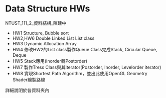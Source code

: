 # Data Structure HWs
NTUST_111_2_資料結構_陳建中
- HW1
  Structure, Bubble sort
- HW2,HW6 
  Double Linked List
  List class
- HW3
  Dynamic Allocation Array
- HW4
  修改HW2的List class製作Queue Class完成Stack, Circular Queue, Deque
- HW5
  Stack應用(Inorder轉Postorder)
- HW7
  製作Tress Class與其iterator(Postorder, Inorder, Levelorder iterator)
- HW8
  實現Shortest Path Algorithm，並出此使用OpenGL Geometry Shader繪製路線
  
詳細說明於各資料夾內
